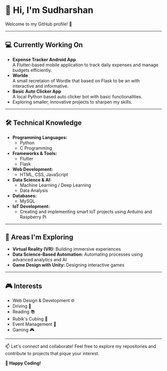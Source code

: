 # 👋 Hi, I'm Sudharshan

Welcome to my GitHub profile! 🚀  

---

## 💻 Currently Working On  
- **Expense Tracker Android App**  
  A Flutter-based mobile application to track daily expenses and manage budgets efficiently.   
- **Worlde**  
  A small recretaion of Wordle that based on Flask to be an with interactive and informative.    
- **Basic Auto Clicker App**  
  A local Python based auto clicker bot with basic functionalities.  
- Exploring smaller, innovative projects to sharpen my skills.  

---

## 🛠️ Technical Knowledge  
- **Programming Languages:**  
  - Python  
  - C Programming  
- **Frameworks & Tools:**  
  - Flutter  
  - Flask  
- **Web Development:**  
  - HTML, CSS, JavaScript  
- **Data Science & AI:**  
  - Machine Learning / Deep Learning  
  - Data Analysis  
- **Databases:**  
  - MySQL  
- **IoT Development:**  
  - Creating and implementing smart IoT projects using Arduino and Raspberry Pi  

---

## 🌱 Areas I'm Exploring  
- **Virtual Reality (VR):** Building immersive experiences  
- **Data Science-Based Automation:** Automating processes using advanced analytics and AI  
- **Game Design with Unity:** Designing interactive games  

---

## 🎮 Interests  
- Web Design & Development 🌐  
- Driving 🚗  
- Reading 📚  
- Rubik's Cubing 🧩  
- Event Management 🎉  
- Gaming 🎮  

---

📫 Let's connect and collaborate! Feel free to explore my repositories and contribute to projects that pique your interest.  

🌟 **Happy Coding!**  
